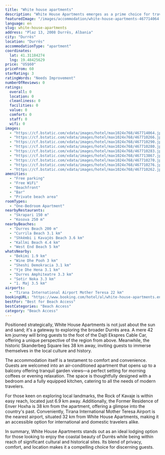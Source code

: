 ```yaml
---
title: "White house apartments"
description: "White House Apartments emerges as a prime choice for travelers seeking a serene beachfront escape in Durrës, located a mere stone's throw away from the pristine Durres Beach."
featuredImage: "/images/accommodation/white-house-apartments-467714064.jpg"
language: en
slug: white-house-apartments
address: "Plaz 13, 2008 Durrës, Albania"
city: "Durrës"
location: "Durrës"
accommodationType: "apartment"
coordinates:
  lat: 41.31184274
  lng: 19.48425629
price: "US$60"
priceFrom: 60
starRating: 3
ratingWords: "Needs Improvement"
numberOfReviews: 0
ratings:
  overall: 0
  location: 0
  cleanliness: 0
  facilities: 0
  value: 0
  comfort: 0
  staff: 0
  wifi: 0
images:
  - "https://cf.bstatic.com/xdata/images/hotel/max1024x768/467714064.jpg?k=7e2b95ee392ea44cb9a3b10439b7e49565698586a071384893e44f336d60bf1e&o=&hp=1"
  - "https://cf.bstatic.com/xdata/images/hotel/max1024x768/467710266.jpg?k=44e46c4e05fd0794cc4656d7cd08403552a303bff0a38215ea6e3ddfbe3617a3&o=&hp=1"
  - "https://cf.bstatic.com/xdata/images/hotel/max1024x768/467710290.jpg?k=64e56e9a71c86a62140a2ebf682cca92da57950ae705fe78272df454d965e7b4&o=&hp=1"
  - "https://cf.bstatic.com/xdata/images/hotel/max1024x768/467710280.jpg?k=afba8feb97b6b818260824ab937fbdd32ed26f1922f41c1df79f967bf057fb8a&o=&hp=1"
  - "https://cf.bstatic.com/xdata/images/hotel/max1024x768/467710283.jpg?k=49aca11e364e437bbd345873dbaa89328c2d423445256450094e69fb669592eb&o=&hp=1"
  - "https://cf.bstatic.com/xdata/images/hotel/max1024x768/467713867.jpg?k=2498cc5a7fb8af3f1050679666131027a91fe5fc8f8cd6c39899a5595966608d&o=&hp=1"
  - "https://cf.bstatic.com/xdata/images/hotel/max1024x768/467710270.jpg?k=c479aeb626dd2ea0b5625fe2ed0bb13365df0a355f57c5b2140ae351bc53ed91&o=&hp=1"
  - "https://cf.bstatic.com/xdata/images/hotel/max1024x768/467710276.jpg?k=ba6a160c3bb39dde52aad03c27b5dd5619abe023e2b14e9aee64926dc74a0451&o=&hp=1"
  - "https://cf.bstatic.com/xdata/images/hotel/max1024x768/467710262.jpg?k=efc7b03c5d1f2c286c1c2159a024995c644d21d9149f5ea2e8fac6f48967d009&o=&hp=1"
amenities:
  - "Free parking"
  - "Free WiFi"
  - "Beachfront"
  - "Bar"
  - "Private beach area"
roomTypes:
  - "One-Bedroom Apartment"
nearbyRestaurants:
  - "Skrapari 150 m"
  - "Kosova 250 m"
nearbyBeaches:
  - "Durres Beach 200 m"
  - "Currila Beach 3.1 km"
  - "Shkëmbi i Kavajës Beach 3.6 km"
  - "Kallmi Beach 4.4 km"
  - "West End Beach 5 km"
whatsNearby:
  - "Bekimi 1.9 km"
  - "Wine Dhe Pooh 3 km"
  - "Sheshi Demokracia 3.1 km"
  - "Yje Dhe Hena 3.1 km"
  - "Durres Amphiteatre 3.3 km"
  - "Sotir Noka 3.3 km"
  - "1. Maj 3.5 km"
airports:
  - "Tirana International Airport Mother Teresa 22 km"
bookingURL: "https://www.booking.com/hotel/al/white-house-apartments.en-gb.html?aid=8035640"
bestFor: "Best for Beach Access"
bestCategories: "Beach Access"
category: "Beach Access"
---
```


Positioned strategically, White House Apartments is not just about the sun and sand; it's a gateway to exploring the broader Durrës area. A mere 42 km journey will bring guests to the foot of the Dajti Ekspres Cable Car, offering a unique perspective of the region from above. Meanwhile, the historic Skanderbeg Square lies 38 km away, inviting guests to immerse themselves in the local culture and history.

The accommodation itself is a testament to comfort and convenience. Guests are welcomed into an air-conditioned apartment that opens up to a balcony offering tranquil garden views—a perfect setting for morning coffees or evening relaxation. The space is thoughtfully designed with a bedroom and a fully equipped kitchen, catering to all the needs of modern travelers.

For those keen on exploring local landmarks, the Rock of Kavaje is within easy reach, located just 6.9 km away. Additionally, the Former Residence of Enver Hoxha is 38 km from the apartment, offering a glimpse into the country's past. Conveniently, Tirana International Mother Teresa Airport is the nearest airport, situated 32 km from White House Apartments, making it an accessible option for international and domestic travelers alike.

In summary, White House Apartments stands out as an ideal lodging option for those looking to enjoy the coastal beauty of Durrës while being within reach of significant cultural and historical sites. Its blend of privacy, comfort, and location makes it a compelling choice for discerning guests.